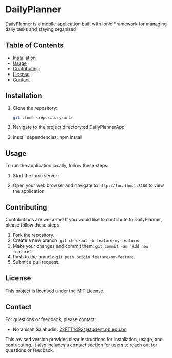 # DailyPlanner

DailyPlanner is a mobile application built with Ionic Framework for managing daily tasks and staying organized.

## Table of Contents
- [Installation](#installation)
- [Usage](#usage)
- [Contributing](#contributing)
- [License](#license)
- [Contact](#contact)

## Installation

1. Clone the repository:

   ```bash
   git clone <repository-url>

2. Navigate to the project directory:cd DailyPlannerApp


4. Install dependencies: npm install


## Usage

To run the application locally, follow these steps:

1. Start the Ionic server:


2. Open your web browser and navigate to `http://localhost:8100` to view the application.

## Contributing

Contributions are welcome! If you would like to contribute to DailyPlanner, please follow these steps:

1. Fork the repository.
2. Create a new branch: `git checkout -b feature/my-feature`.
3. Make your changes and commit them: `git commit -am 'Add new feature'`.
4. Push to the branch: `git push origin feature/my-feature`.
5. Submit a pull request.

## License

This project is licensed under the [MIT License](LICENSE).

## Contact

For questions or feedback, please contact:
- Noranisah Salahudin: [22FTT1492@student.pb.edu.bn](mailto:22FTT1492@student.pb.edu.bn)

This revised version provides clear instructions for installation, usage, and contributing. It also includes a contact section for users to reach out for questions or feedback.

